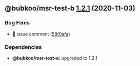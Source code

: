 ## @bubkoo/msr-test-b [1.2.1](https://github.com/bubkoo/monorepo-semantic-release/compare/@bubkoo/msr-test-b@1.2.0...@bubkoo/msr-test-b@1.2.1) (2020-11-03)


### Bug Fixes

* 🐛 issue comment ([58f0afa](https://github.com/bubkoo/monorepo-semantic-release/commit/58f0afabab2c86a547c809fcbc5c5323c042350e))





### Dependencies

* **@bubkoo/msr-test-a:** upgraded to 1.2.1
